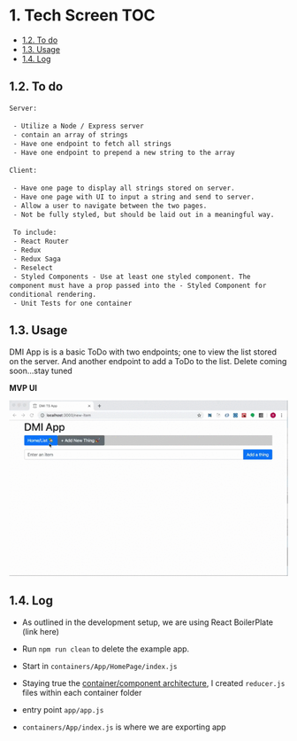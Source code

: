 # 1.  Tech Screen TOC

 - [1.2. To do](#12-to-do)
 - [1.3. Usage](#13-usage)
 - [1.4. Log](#14-log)



## 1.2. To do
 ```
 Server:

  - Utilize a Node / Express server
  - contain an array of strings
  - Have one endpoint to fetch all strings
  - Have one endpoint to prepend a new string to the array

 Client:

  - Have one page to display all strings stored on server.
  - Have one page with UI to input a string and send to server.
  - Allow a user to navigate between the two pages.
  - Not be fully styled, but should be laid out in a meaningful way.

  To include:
  - React Router
  - Redux
  - Redux Saga
  - Reselect
  - Styled Components - Use at least one styled component. The component must have a prop passed into the - Styled Component for conditional rendering.
  - Unit Tests for one container
```

## 1.3. Usage

DMI App is is a basic ToDo with two endpoints; one to view the list stored on the server.  And another endpoint to add a ToDo to the list.  Delete coming soon...stay tuned

**MVP UI**

![upload](ui.gif)




## 1.4. Log
  - As outlined in the development setup, we are using React BoilerPlate (link here)
  - Run `npm run clean` to delete the example app.

  - Start in `containers/App/HomePage/index.js`
  - Staying true the [container/component architecture](https://medium.com/@dan_abramov/smart-and-dumb-components-7ca2f9a7c7d0#.4rmjqneiw), I created `reducer.js` files within each container folder

  - entry point `app/app.js`
  - `containers/App/index.js` is where we are exporting app




